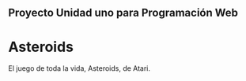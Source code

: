 ## Proyecto Unidad uno para Programación Web
# Asteroids

El juego de toda la vida, Asteroids, de Atari.